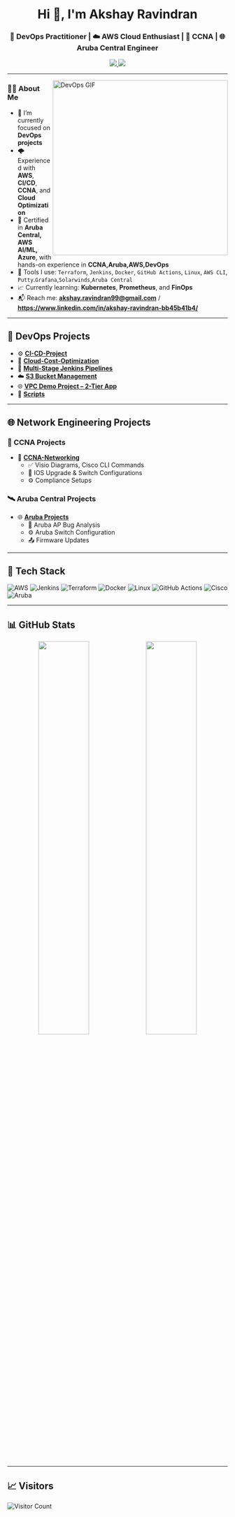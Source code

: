<h1 align="center">Hi 👋, I'm Akshay Ravindran</h1>
<h3 align="center">🚀 DevOps Practitioner | ☁️ AWS Cloud Enthusiast | 🧠 CCNA | 🌐 Aruba Central Engineer</h3>

<p align="center">
  <a href="https://www.linkedin.com/in/akshay-ravindran-bb45b41b4/">
    <img src="https://img.shields.io/badge/-LinkedIn-blue?style=flat-square&logo=Linkedin&logoColor=white" />
  </a>
  <a href="mailto:akshay.ravindran99@gmail.com">
    <img src="https://img.shields.io/badge/-akshay@example.com-c14438?style=flat-square&logo=Gmail&logoColor=white" />
  </a>
</p>

---

<img align="right" alt="DevOps GIF" width="400" src="https://cdn.dribbble.com/users/1162077/screenshots/3848914/media/7ed7d5ca074b48b328150e5a231e8d1f.gif">

### 👨‍💻 About Me

- 🔭 I’m currently focused on **DevOps projects**
- 🌩️ Experienced with **AWS**, **CI/CD**, **CCNA**, and **Cloud Optimization**
- 🧠 Certified in **Aruba Central, AWS AI/ML, Azure**, with hands-on experience in **CCNA,Aruba,AWS,DevOps**
- 🧰 Tools I use: `Terraform`, `Jenkins`, `Docker`, `GitHub Actions`, `Linux`, `AWS CLI`, `Putty`.`Grafana`,`Solarwinds`,`Aruba Central`
- 📈 Currently learning: **Kubernetes**, **Prometheus**, and **FinOps**
- 📬 Reach me: **akshay.ravindran99@gmail.com** / **https://www.linkedin.com/in/akshay-ravindran-bb45b41b4/**

---

## 🚀 DevOps Projects

- ⚙️ **[CI-CD-Project](https://github.com/akshay-ravindran-cloud/CI-CD-Project)**  
- 💸 **[Cloud-Cost-Optimization](https://github.com/akshay-ravindran-cloud/Cloud-Cost-Optimization)**  
- 🧪 **[Multi-Stage Jenkins Pipelines](https://github.com/akshay-ravindran-cloud/multi-stage-multi-agent)**  
- ☁️ **[S3 Bucket Management](https://github.com/akshay-ravindran-cloud/S3-Bucket)**  
- 🌐 **[VPC Demo Project – 2-Tier App](https://github.com/akshay-ravindran-cloud/VPC-Demo-Project)**  
- 🔧 **[Scripts](https://github.com/akshay-ravindran-cloud/scripts)**

---

## 🌐 Network Engineering Projects

### 🔌 CCNA Projects

- 📡 **[CCNA-Networking](https://github.com/akshay-ravindran-cloud/CCNA-Networking)**
  - ✅ Visio Diagrams, Cisco CLI Commands
  - 🔧 IOS Upgrade & Switch Configurations
  - ⚙️ Compliance Setups

### 🛰️ Aruba Central Projects

- 🌐 **[Aruba Projects](https://github.com/akshay-ravindran-cloud/Aruba-Central)**
  - 🐛 Aruba AP Bug Analysis
  - ⚙️ Aruba Switch Configuration
  - 📤 Firmware Updates

---

## 🧰 Tech Stack

![AWS](https://img.shields.io/badge/AWS-232F3E?style=for-the-badge&logo=amazonaws&logoColor=white)
![Jenkins](https://img.shields.io/badge/Jenkins-D24939?style=for-the-badge&logo=jenkins&logoColor=white)
![Terraform](https://img.shields.io/badge/Terraform-7B42BC?style=for-the-badge&logo=terraform&logoColor=white)
![Docker](https://img.shields.io/badge/Docker-0db7ed?style=for-the-badge&logo=docker&logoColor=white)
![Linux](https://img.shields.io/badge/Linux-FCC624?style=for-the-badge&logo=linux&logoColor=black)
![GitHub Actions](https://img.shields.io/badge/GitHub%20Actions-2088FF?style=for-the-badge&logo=github-actions&logoColor=white)
![Cisco](https://img.shields.io/badge/Cisco-1BA0D7?style=for-the-badge&logo=cisco&logoColor=white)
![Aruba](https://img.shields.io/badge/Aruba-orange?style=for-the-badge&logo=hewlett-packard&logoColor=white)

---

## 📊 GitHub Stats

<p align="center">
  <img width="48%" src="https://github-readme-stats.vercel.app/api?username=akshay-ravindran-cloud&show_icons=true&theme=tokyonight" />
  <img width="48%" src="https://github-readme-stats.vercel.app/api/top-langs/?username=akshay-ravindran-cloud&layout=compact&theme=tokyonight" />
</p>

---


## 📈 Visitors

![Visitor Count](https://komarev.com/ghpvc/?username=akshay-ravindran-cloud&color=blue)

